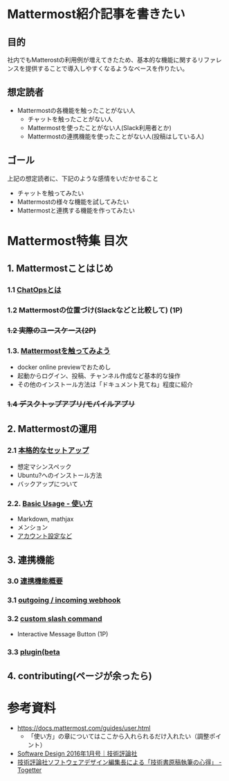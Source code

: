 # Mattermost紹介記事を書きたい

## 目的
社内でもMatterostの利用例が増えてきたため、基本的な機能に関するリファレンスを提供することで導入しやすくなるようなベースを作りたい。

## 想定読者
* Mattermostの各機能を触ったことがない人
  * チャットを触ったことがない人
  * Mattermostを使ったことがない人(Slack利用者とか)
  * Mattermostの連携機能を使ったことがない人(投稿はしている人)

## ゴール
上記の想定読者に、下記のような感情をいだかせること
* チャットを触ってみたい
* Mattermostの様々な機能を試してみたい
* Mattermostと連携する機能を作ってみたい

# Mattermost特集 目次

## 1. Mattermostことはじめ

### 1.1 [ChatOpsとは](./docs/1_Introduction/1.1_WhatsMattermost.md)
### 1.2 Mattermostの位置づけ(Slackなどと比較して) (1P)
### ~~1.2 実際のユースケース(2P)~~

### 1.3. [Mattermostを触ってみよう](./docs/1_Introduction/1.x_GettingStarted.md)
* docker online previewでおためし
* 起動からログイン、投稿、チャンネル作成など基本的な操作
* その他のインストール方法は「ドキュメント見てね」程度に紹介

### ~~1.4 デスクトップアプリ/モバイルアプリ~~

## 2. Mattermostの運用

### 2.1 [本格的なセットアップ](./docs/2_Usage/2.x_Setup.md)
* 想定マシンスペック
* Ubuntu?へのインストール方法
* バックアップについて

### 2.2. [Basic Usage - 使い方](./docs/2_Usage/2.x_posts.md)

* Markdown, mathjax
* メンション
* [アカウント設定など](./docs/2_Usage/2.x_settings.md)

## 3. 連携機能

### 3.0 [連携機能概要](./docs/3_Advanced/3.0_integrations.md)
### 3.1 [outgoing / incoming webhook](./docs/3_Advanced/3.1_webhook.md)

### 3.2 [custom slash command](./docs/3_Advanced/3.2_slash_command.md)
* Interactive Message Button (1P)
### 3.3 [plugin(beta](./docs/3_Advanced/3.3_plugin.md)

## 4. contributing(ページが余ったら)

# 参考資料
* https://docs.mattermost.com/guides/user.html
  * 「使い方」の章についてはここから入れられるだけ入れたい（調整ポイント）
* [Software Design 2016年1月号｜技術評論社](http://gihyo.jp/magazine/SD/archive/2016/201601)
* [技術評論社ソフトウェアデザイン編集長による「技術書原稿執筆の心得」 \- Togetter](https://togetter.com/li/835478)
